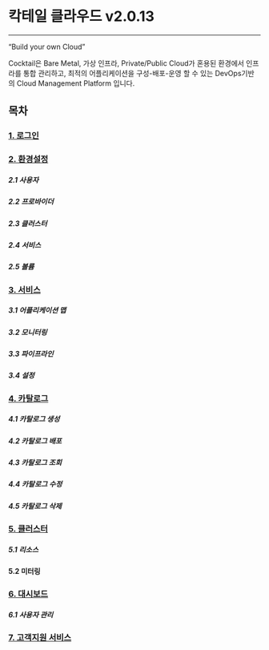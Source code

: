 # 칵테일 클라우드 v2.0.13

---

“Build your own Cloud”

Cocktail은 Bare Metal, 가상 인프라, Private/Public Cloud가 혼용된 환경에서 인프라를 통합 관리하고, 최적의 어플리케이션을 구성-배포-운영 할 수 있는 DevOps기반의 Cloud Management Platform 입니다.

## 목차

### [1. 로그인](/b85c-adf8-c778.md)

### [2. 환경설정](/d658-acbd-c124-c815.md)

##### 2.1 사용자

##### 2.2 프로바이더

##### 2.3 클러스터

##### 2.4 서비스

##### 2.5 볼륨

### [3. 서비스](/c11c-be44-c2a4.md)

##### 3.1 어플리케이션 맵

##### 3.2 모니터링

##### 3.3 파이프라인 

##### 3.4 설정

### [4. 카탈로그](/catalog/catalog.md)

##### 4.1 카탈로그 생성

##### 4.2 카탈로그 배포

##### 4.3 카탈로그 조회

##### 4.4 카탈로그 수정

##### 4.5 카탈로그 삭제

### [5. 클러스터](/c11c-be44-c2a4/c5b4-d50c-b9ac-cf00-c774-c158-b9f5/d074-b7ec-c2a4-d130-bbf8-d130-b9c1.md)

##### 5.1 리소스

**5.2 미터링**

### [6. 대시보드](/dashboard/b300-c2dc-bcf4-b4dc.md)

##### 6.1 사용자 관리

### [7. 고객지원 서비스](/ace0-ac1d-c9c0-c6d0-c11c-be44-c2a4.md)




